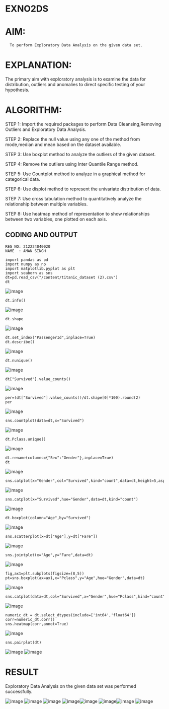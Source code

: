 # EXNO2DS
# AIM:
      To perform Exploratory Data Analysis on the given data set.
      
# EXPLANATION:
  The primary aim with exploratory analysis is to examine the data for distribution, outliers and anomalies to direct specific testing of your hypothesis.
  
# ALGORITHM:
STEP 1: Import the required packages to perform Data Cleansing,Removing Outliers and Exploratory Data Analysis.

STEP 2: Replace the null value using any one of the method from mode,median and mean based on the dataset available.

STEP 3: Use boxplot method to analyze the outliers of the given dataset.

STEP 4: Remove the outliers using Inter Quantile Range method.

STEP 5: Use Countplot method to analyze in a graphical method for categorical data.

STEP 6: Use displot method to represent the univariate distribution of data.

STEP 7: Use cross tabulation method to quantitatively analyze the relationship between multiple variables.

STEP 8: Use heatmap method of representation to show relationships between two variables, one plotted on each axis.

## CODING AND OUTPUT
```
REG NO: 212224040020
NAME  : AMAN SINGH
```
```
import pandas as pd
import numpy as np
import matplotlib.pyplot as plt
import seaborn as sns
dt=pd.read_csv("/content/titanic_dataset (2).csv")        
dt
```
![image](https://github.com/user-attachments/assets/b0785025-b1be-497b-bdd0-9166deb02919)
```
dt.info()
```
![image](https://github.com/user-attachments/assets/19b2785f-8305-4fe7-a16b-1aa743620251)
```
dt.shape
```
![image](https://github.com/user-attachments/assets/ddccf450-1882-48ba-a13c-8974867ad934)
```
dt.set_index("PassengerId",inplace=True)
dt.describe()
```
![image](https://github.com/user-attachments/assets/7f854990-dfec-49df-a03d-c6e48b3d2592)
```
dt.nunique()
```
![image](https://github.com/user-attachments/assets/7389d0ba-96b3-460f-a79b-d798559ef9a9)
```
dt["Survived"].value_counts()
```
![image](https://github.com/user-attachments/assets/47ab152f-63f6-44c8-97ce-b5905764c14e)

```
per=(dt["Survived"].value_counts()/dt.shape[0]*100).round(2)
per
```
![image](https://github.com/user-attachments/assets/e6617829-44fd-4f55-abc3-61fdbe9c3ead)
```
sns.countplot(data=dt,x="Survived")
```
![image](https://github.com/user-attachments/assets/68b309cb-aa38-4b63-86de-17c4e5b1823c)
```
dt.Pclass.unique()
```
![image](https://github.com/user-attachments/assets/d780bfc3-9d77-4399-bedb-820f331af4ff)
```
dt.rename(columns={"Sex":"Gender"},inplace=True)
dt
```
![image](https://github.com/user-attachments/assets/caf0e0d5-b445-4c09-8a95-46ac88f040bd)
```
sns.catplot(x="Gender",col="Survived",kind="count",data=dt,height=5,aspect=.7)
```
![image](https://github.com/user-attachments/assets/2b7894a7-d791-4626-8aed-ebaddc8a6a81)
```
sns.catplot(x="Survived",hue="Gender",data=dt,kind="count")
```
![image](https://github.com/user-attachments/assets/9b8d34f2-37bf-4c4c-9d8f-2b3f1f7346ce)
```
dt.boxplot(column="Age",by="Survived")
```
![image](https://github.com/user-attachments/assets/11182a5b-4abc-47c1-9175-11ce1e13886e)
```
sns.scatterplot(x=dt["Age"],y=dt["Fare"])
```
![image](https://github.com/user-attachments/assets/c43d5094-da52-4baa-8da9-348583f56fcd)
```
sns.jointplot(x="Age",y="Fare",data=dt)
```
![image](https://github.com/user-attachments/assets/2acb22b0-ca11-428d-9234-e9a5f0255974)
```
fig,ax1=plt.subplots(figsize=(8,5))
pt=sns.boxplot(ax=ax1,x="Pclass",y="Age",hue="Gender",data=dt)
```
![image](https://github.com/user-attachments/assets/0828890e-1229-40da-94bc-d0a05e67a337)
```
sns.catplot(data=dt,col="Survived",x="Gender",hue="Pclass",kind="count")
```
![image](https://github.com/user-attachments/assets/2a90e37b-7cbd-4e90-8fe9-896da5996a30)
```
numeric_dt = dt.select_dtypes(include=['int64','float64'])
corr=numeric_dt.corr()
sns.heatmap(corr,annot=True)
```
![image](https://github.com/user-attachments/assets/1f5b6e77-2561-486b-af3d-df4e29325753)
```
sns.pairplot(dt)
```
![image](https://github.com/user-attachments/assets/cffcd64e-ade0-4a99-9f51-7c35d1be4f6f)
![image](https://github.com/user-attachments/assets/4c30e4d8-0206-41da-9639-2d70e290220f)

# RESULT
Exploratory Data Analysis on the given data set was performed successfully.







![image](https://github.com/user-attachments/assets/cffcd64e-ade0-4a99-9f51-7c35d1be4f6f)
![image](https://github.com/user-attachments/assets/4c30e4d8-0206-41da-9639-2d70e290220f)
![image](https://github.com/user-attachments/assets/cffcd64e-ade0-4a99-9f51-7c35d1be4f6f)
![image](https://github.com/user-attachments/assets/4c30e4d8-0206-41da-9639-2d70e290220f)![image](https://github.com/user-attachments/assets/cffcd64e-ade0-4a99-9f51-7c35d1be4f6f)
![image](https://github.com/user-attachments/assets/4c30e4d8-0206-41da-9639-2d70e290220f)![image](https://github.com/user-attachments/assets/cffcd64e-ade0-4a99-9f51-7c35d1be4f6f)
![image](https://github.com/user-attachments/assets/4c30e4d8-0206-41da-9639-2d70e290220f)
